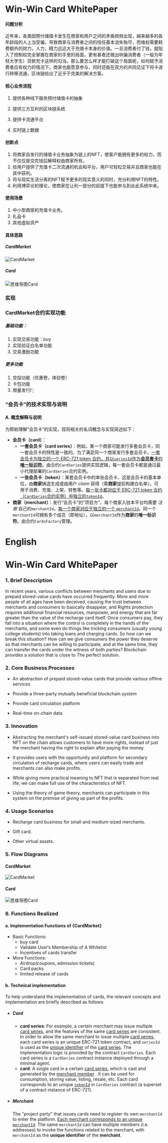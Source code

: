 # Win-Win Card WhitePaper

#### 问题分析

近年来，各类因预付储值卡发生在商家和用户之间的矛盾频频出现，越来越多的各年龄段的人上当受骗，导致商家与消费者之间的信任基本消失殆尽，而维权需要耗费额外的财力，人力，精力远远大于充值卡本身的价值。一旦消费者付了钱，就陷入了控制权完全掌握在商家的手里的局面，更有甚者还做出哄骗消费者（一般为年轻大学生）贷款充卡这样的勾当。那么要怎么样才能打破这个局面呢，如何赋予消费者应有权力的情况下，商家也能愿意参与，同时还能在双方的共同见证下将卡进行转移流通，区块链给出了近乎于完美的解决方案。

#### 核心业务流程

1. 提供各种线下服务预付储值卡的抽象

   

2. 提供三方互利的区块链系统

   

3. 提供卡流通平台

   

4. 实时链上数据

#### 创新点

1. 将商家自发行的储值卡业务抽象为链上的NFT，使客户能拥有更多的权力，而不仅仅是交完钱后解释权由商家所有。
2. 给用户提供了充值卡二次流通的机会和平台，用户可轻松交易并且商家也能在其中获利。
3. 将与现实生活分离的NFT赋予更多的现实意义的同时，充分利用NFT的特性。
4. 利用博弈论的理论，使商家在让利一部分的前提下也能参与到此此系统中来。

#### 使用场景

1. 中小型商家的充值卡业务。
2. 礼品卡
3. 其他虚拟资产

#### 具体思路

##### CardMarket

![CardMarket](C:\Users\Administrator\Desktop\openSpace\XJC\v1.0\Win-Win-Card\CardMarket.png)



##### Card

![思维导图Card](C:\Users\Administrator\Desktop\openSpace\XJC\思维导图Card.png)

### 实现

### CardMarket合约实现功能

##### 基础功能：

1. 实现交易功能：buy
2. 实现验证白名单功能
3. 交易激励功能

##### 更多功能

1. 空投功能（优惠卷，体验卷）
2. 卡包功能
3. 限量发行l';

### “会员卡”的技术实现与说明

#### A. 概念解释与说明

为帮助理解“会员卡”的实现，现将相关的名词概念与实现简述如下：

- **会员卡（card）**：
  - **一套会员卡（card series）**：例如，某一个商家可能发行多套会员卡，同一套会员卡的特性是一致的。为了满足同一个商家发行多套会员卡，<u>一套会员卡为独立的一个 ERC-721 token 合约，并以`seriesId`作为**会员套卡**的**唯一标识符**</u>。由合约`CardSeries`提供实现逻辑，每一套会员卡都是通过最小代理部署的`CardSeries`合约实例。
  - **一张会员卡（token）**：某套会员卡中的单张会员卡，这是会员卡的基本单位，由**商家**铸造生成或由用户 *claim* 获得（需**商家**提前构建白名单）。可用于消费、充值、上架、转售等。<u>每一张卡都对应于 ERC-721 token 合约（`CardSeries`合约实例）中独立的`tokenId`</u>。
- **商家（merchant）**：发行“会员卡”的“项目方”，每个商家入驻本平台均需要 *注册* 自己的`merchantId`，<u>每一个商家对应于独立的一个 `merchantId`</u>。同一个`merchantId`可拥有多个成员（即地址），以`merchantId`作为**商家**的**唯一标识符**。由合约`CardsFactory`管理。

# English

# Win-Win Card WhitePaper

### 1. Brief Description

In recent years, various conflicts between merchants and users due to prepaid stored-value cards have occurred frequently. More and more people of all ages have been deceived, causing the trust between merchants and consumers to basically disappear, and Rights protection requires additional financial resources, manpower, and energy that are far greater than the value of the recharge card itself. Once consumers pay, they fall into a situation where the control is completely in the hands of the merchants, and some even do things like tricking consumers (usually young college students) into taking loans and charging cards. So how can we break this situation? How can we give consumers the power they deserve so that merchants can be willing to participate, and at the same time, they can transfer the cards under the witness of both parties? Blockchain provides a solution that is close to The perfect solution.

### 2. Core Business Processes

- An abstraction of prepaid stored-value cards that provide various offline services

- Provide a three-party mutually beneficial blockchain system

- Provide card circulation platform

- Real-time on-chain data

### 3. Innovation

- Abstracting the merchant's self-issued stored-value card business into NFT on the chain allows customers to have more rights, instead of just the merchant having the right to explain after paying the money.

- It provides users with the opportunity and platform for secondary circulation of recharge cards, where users can easily trade and merchants can also make profits.

- While giving more practical meaning to NFT that is separated from real life, we can make full use of the characteristics of NFT.

- Using the theory of game theory, merchants can participate in this system on the premise of giving up part of the profits.

### 4. Usage Scenarios

- Recharge card business for small and medium-sized merchants.

- Gift card.

- Other virtual assets.

### 5. Flow Diagrams

#### CardMarket

![CardMarket](./mindmap/CardMarket.png)



#### Card

![思维导图Card](./mindmap/思维导图Card.png)

### 6. Functions Realized

#### a. Implementation Functions of {CardMarket}

- Basic Functions:
  - buy card
  - Validate User‘s Membership of A Whitelist
  - Incentives of cards transfer
- More Functions:
  - Airdrop(coupons, admission tickets)
  - Card packs
  - limited release of cards

#### b. Technical implementation

To help understand the implementation of cards, the relevant concepts and implementation are briefly described as follows:

- ##### Card

  - **card series**: For example, a certain merchant may issue multiple <u>card series</u>, and the features of the same <u>card series</u> are consistent. In order to allow the same merchant to issue multiple <u>card series</u>, each card series is an unique ERC-721 token contract, and `seriesId` is used as the <u>unique identifier</u> of the <u>card series</u>. The implementation logic is provided by the contract `CardSeries`. Each card series is a `CardSeries` contract instance deployed through a minimal agent.
  - **card**: A single card in a certain <u>card series</u>, which is cast and generated by the <u>merchant member</u> . It can be used for consumption, storing value, listing, resale, etc. Each card corresponds to an unique <u>`tokenId`</u> in  `CardSeries` contract (a superset of a contract instance of ERC-721).

- ##### Merchant

  The "project party" that issues cards need to *register* its own `merchantId` to enter the platform. <u>Each merchant corresponds to an unique `merchantId`</u>. The same `merchantId` can have multiple members (i.e. addresses) to invoke the functions related to the merchant, with `merchantId` as the **unique identifier** of the **merchant**. 
